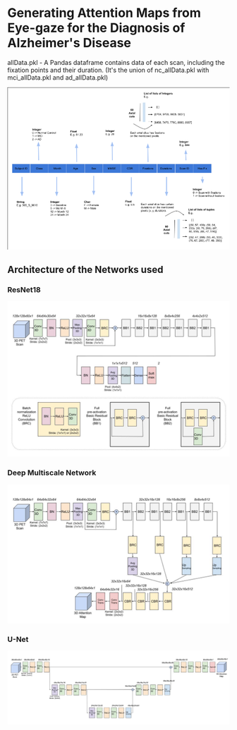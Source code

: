 # Generating Attention Maps from Eye-gaze for the Diagnosis of Alzheimer's Disease

allData.pkl - A Pandas dataframe contains data of each scan, including the fixation points and their duration. (It's the union of nc_allData.pkl with mci_allData.pkl and ad_allData.pkl)

![Explanation of dataframe](https://github.com/AnonymousAlzheimersGaze/Eye-Gaze-Alzheimers-Paper/blob/main/images/Explanation_Dataframe.png)

## Architecture of the Networks used 

### ResNet18

![Explanation of dataframe](https://github.com/AnonymousAlzheimersGaze/Eye-Gaze-Alzheimers-Paper/blob/main/images/ResNet.jpg)

### Deep Multiscale Network 

![Explanation of dataframe](https://github.com/AnonymousAlzheimersGaze/Eye-Gaze-Alzheimers-Paper/blob/main/images/DMS.jpg)

### U-Net

![Explanation of dataframe](https://github.com/AnonymousAlzheimersGaze/Eye-Gaze-Alzheimers-Paper/blob/main/images/U-Net.jpg)
